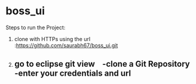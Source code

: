 # boss_ui
Steps to run the Project:
1. clone with HTTPs using the url :https://github.com/saurabh67/boss_ui.git
2. go to eclipse git view
    -clone a Git Repository
    -enter your credentials and url
    -
